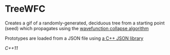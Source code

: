 # TreeWFC
Creates a gif of a randomly-generated, deciduous tree from a
starting point (seed) which propagates using the
<a href="https://github.com/mxgmn/WaveFunctionCollapse">wavefunction collapse algorithm</a>

Prototypes are loaded from a JSON file using <a href="https://github.com/nlohmann/json">a C++ JSON library</a>

<em>C++11</em>